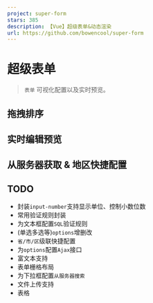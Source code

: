 ```yaml
---
project: super-form
stars: 385
description: 【Vue】超级表单&动态渲染
url: https://github.com/bowencool/super-form
---
```


超级表单
====

> `表单` 可视化配置以及实时预览。

拖拽排序
----

实时编辑预览
------

从服务器获取 & 地区快捷配置
---------------

TODO
----

-   封装`input-number`支持显示单位、控制小数位数
-   常用验证规则封装
-   为文本框配置`SQL`验证规则
-   (单选多选等)`options`增删改
-   `省/市/区`级联快捷配置
-   为`options`配置`Ajax`接口
-   富文本支持
-   表单栅格布局
-   为下拉框配置`从服务器搜索`
-   文件上传支持
-   表格
